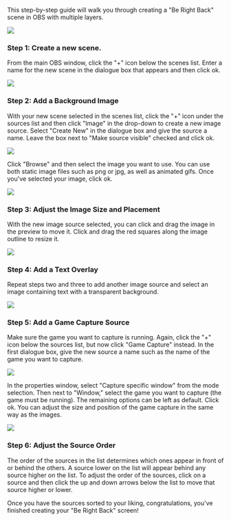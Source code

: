 This step-by-step guide will walk you through creating a "Be Right Back" scene in OBS with multiple layers.

![](https://i.imgur.com/NWhEMhX.png)
### Step 1: Create a new scene.
From the main OBS window, click the "+" icon below the scenes list. Enter a name for the new scene in the dialogue box that appears and then click ok.

![](https://i.imgur.com/pQyEmJF.png)
### Step 2: Add a Background Image
With your new scene selected in the scenes list, click the "+" icon under the sources list and then click "Image" in the drop-down to create a new image source. Select "Create New" in the dialogue box and give the source a name. Leave the box next to "Make source visible" checked and click ok.

![](https://i.imgur.com/Azqtf69.png)

Click "Browse" and then select the image you want to use. You can use both static image files such as png or jpg, as well as animated gifs. Once you've selected your image, click ok.

![](https://i.imgur.com/Yh7tcpM.png)
### Step 3: Adjust the Image Size and Placement
With the new image source selected, you can click and drag the image in the preview to move it. Click and drag the red squares along the image outline to resize it.

![](https://i.imgur.com/GLT4orB.png)
### Step 4: Add a Text Overlay
Repeat steps two and three to add another image source and select an image containing text with a transparent background.

![](https://i.imgur.com/Yn7H58l.png)
### Step 5: Add a Game Capture Source
Make sure the game you want to capture is running. Again, click the "+" icon below the sources list, but now click "Game Capture" instead. In the first dialogue box, give the new source a name such as the name of the game you want to capture.

![](https://i.imgur.com/5Zcn12x.png)

In the properties window, select "Capture specific window" from the mode selection. Then next to "Window," select the game you want to capture (the game must be running). The remaining options can be left as default. Click ok.
You can adjust the size and position of the game capture in the same way as the images.

![](https://i.imgur.com/TKLYsps.png)
### Step 6: Adjust the Source Order
The order of the sources in the list determines which ones appear in front of or behind the others. A source lower on the list will appear behind any source higher on the list. To adjust the order of the sources, click on a source and then click the up and down arrows below the list to move that source higher or lower.

Once you have the sources sorted to your liking, congratulations, you've finished creating your "Be Right Back" screen!